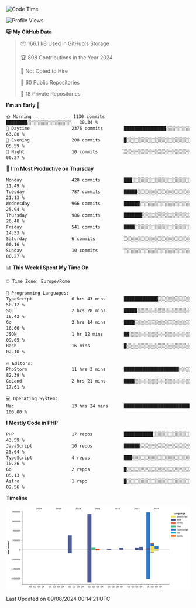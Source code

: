 <!--START_SECTION:waka-->
![Code Time](http://img.shields.io/badge/Code%20Time-5%2C254%20hrs%2029%20mins-blue)

![Profile Views](http://img.shields.io/badge/Profile%20Views-1-blue)

**🐱 My GitHub Data** 

> 📦 166.1 kB Used in GitHub's Storage 
 > 
> 🏆 808 Contributions in the Year 2024
 > 
> 🚫 Not Opted to Hire
 > 
> 📜 60 Public Repositories 
 > 
> 🔑 18 Private Repositories 
 > 
**I'm an Early 🐤** 

```text
🌞 Morning                1130 commits        ████████░░░░░░░░░░░░░░░░░   30.34 % 
🌆 Daytime                2376 commits        ████████████████░░░░░░░░░   63.80 % 
🌃 Evening                208 commits         █░░░░░░░░░░░░░░░░░░░░░░░░   05.59 % 
🌙 Night                  10 commits          ░░░░░░░░░░░░░░░░░░░░░░░░░   00.27 % 
```
📅 **I'm Most Productive on Thursday** 

```text
Monday                   428 commits         ███░░░░░░░░░░░░░░░░░░░░░░   11.49 % 
Tuesday                  787 commits         █████░░░░░░░░░░░░░░░░░░░░   21.13 % 
Wednesday                966 commits         ██████░░░░░░░░░░░░░░░░░░░   25.94 % 
Thursday                 986 commits         ███████░░░░░░░░░░░░░░░░░░   26.48 % 
Friday                   541 commits         ████░░░░░░░░░░░░░░░░░░░░░   14.53 % 
Saturday                 6 commits           ░░░░░░░░░░░░░░░░░░░░░░░░░   00.16 % 
Sunday                   10 commits          ░░░░░░░░░░░░░░░░░░░░░░░░░   00.27 % 
```


📊 **This Week I Spent My Time On** 

```text
🕑︎ Time Zone: Europe/Rome

💬 Programming Languages: 
TypeScript               6 hrs 43 mins       █████████████░░░░░░░░░░░░   50.12 % 
SQL                      2 hrs 28 mins       █████░░░░░░░░░░░░░░░░░░░░   18.42 % 
Go                       2 hrs 14 mins       ████░░░░░░░░░░░░░░░░░░░░░   16.66 % 
JSON                     1 hr 12 mins        ██░░░░░░░░░░░░░░░░░░░░░░░   09.05 % 
Bash                     16 mins             █░░░░░░░░░░░░░░░░░░░░░░░░   02.10 % 

🔥 Editors: 
PhpStorm                 11 hrs 3 mins       █████████████████████░░░░   82.39 % 
GoLand                   2 hrs 21 mins       ████░░░░░░░░░░░░░░░░░░░░░   17.61 % 

💻 Operating System: 
Mac                      13 hrs 24 mins      █████████████████████████   100.00 % 
```

**I Mostly Code in PHP** 

```text
PHP                      17 repos            ███████████░░░░░░░░░░░░░░   43.59 % 
JavaScript               10 repos            ██████░░░░░░░░░░░░░░░░░░░   25.64 % 
TypeScript               4 repos             ███░░░░░░░░░░░░░░░░░░░░░░   10.26 % 
Go                       2 repos             █░░░░░░░░░░░░░░░░░░░░░░░░   05.13 % 
Astro                    1 repo              █░░░░░░░░░░░░░░░░░░░░░░░░   02.56 % 
```



**Timeline**

![Lines of Code chart](https://raw.githubusercontent.com/frnwtr/frnwtr/main/assets/bar_graph.png)


 Last Updated on 09/08/2024 00:14:21 UTC
<!--END_SECTION:waka-->